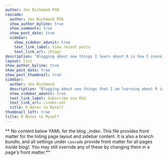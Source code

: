 ```yaml
---
author: Jen Richmond PhD
cascade:
  author: Jen Richmond PhD
  show_author_byline: true
  show_comments: true
  show_post_date: true
  sidebar:
    show_sidebar_adunit: true
    text_link_label: View recent posts
    text_link_url: /blog/
description: "Blogging about new things I learn about R is how I consolidate what I am learning and make it useful to others. Enjoy!"
layout: list
show_author_byline: true
show_post_date: true
show_post_thumbnail: true
sidebar:
  author: Jen Richmond
  description: "Blogging about new things that I am learning about R is how I consolidate what I am learning and make it useful to others. Enjoy!"
  show_sidebar_adunit: true
  text_link_label: Subscribe via RSS
  text_link_url: /index.xml
  title: R Notes to Myself
thumbnail_left: true
title: R Notes to Myself
---
```


** No content below YAML for the blog _index. This file provides front matter for the listing page layout and sidebar content. It is also a branch bundle, and all settings under `cascade` provide front matter for all pages inside blog/. You may still override any of these by changing them in a page's front matter.**
